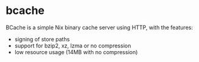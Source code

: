 # bcache

BCache is a simple Nix binary cache server using HTTP, with the features:

- signing of store paths
- support for bzip2, xz, lzma or no compression
- low resource usage (14MB with no compression)
